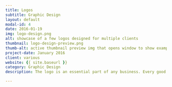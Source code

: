```yaml
---
title: Logos
subtitle: Graphic Design
layout: default
modal-id: 4
date: 2016-01-19
img: logo-design.png
alt: showcase of a few logos designed for multiple clients
thumbnail: logo-design-preview.png
thumb-alt: active thumbnail preview img that opens window to show examples of logo design
project-date: January 2016
client: various
website: {{ site.baseurl }}
category: Graphic Design
description: The logo is an essential part of any business. Every good company should have an equally good logo that represents their brand.

---
```

